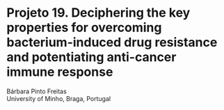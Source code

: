 # Projeto 19. Deciphering the key properties for overcoming bacterium-induced drug resistance and potentiating anti-cancer immune response

Bárbara Pinto Freitas  
University of Minho, Braga, Portugal 
